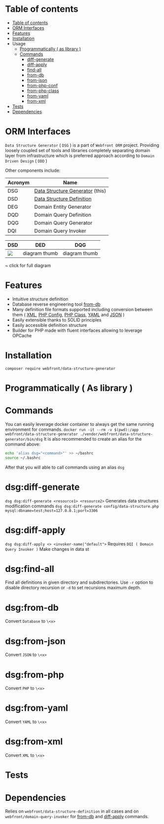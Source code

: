 Table of contents
=================

<!--ts-->
   * [Table of contents](#table-of-contents)
   * [ORM Interfaces](#orm-interface)
   * [Features](#features)
   * [Installation](#installation)
   * Usage
      * [Programmatically ( as library )](#programmatically-as-library)
      * [Commands](#commands)
          * [diff-generate](dsg:diff-generate)
          * [diff-apply](dsg:diff-apply)
          * [find-all](dsg:find-all)
          * [from-db](dsg:from-db)
          * [from-json](dsg:from-json)
          * [from-php-conf](dsg:from-php-conf)
          * [from-php-class](dsg:from-php-class)
          * [from-yaml](dsg:from-yaml)
          * [from-xml](dsg:from-xml)
   * [Tests](#tests)
   * [Dependencies](#dependencies)
<!--te-->

ORM Interfaces
==============
```Data Structure Generator``` ( ```DSG``` ) is a part of ```Webfront ORM``` project. 
Providing loosely coupled set of tools and libraries completely separating domain layer from
infrastructure which is preferred approach according to ```Domain Driven Design``` ( ```DDD``` )

Other components include:

|  Acronym  |              Name                 |
| --------- | --------------------------------- |
|    DSG    |  [Data Structure Generator](github.com/webfront-io/data-structure-generator) (this)  |
|    DSD    |  [Data Structure Definition](github.com/webfront-io/data-structure-definition)       |
|    DEG    |  Domain Entity Generator          |
|    DQD    |  Domain Query Definition          |
|    DQG    |  Domain Query Generator           |
|    DQI    |  Domain Query Invoker             |

|      DSD                                                     |      DED      |      DQG      |
| ------------------------------------------------------------ | ------------- | ------------- |
| [<img src="https://bit.ly/2LFXXBX">](https://bit.ly/2vpSi8c) | diagram thumb | diagram thumb |
~ click for full diagram

Features
========

* Intuitive structure definition
* Database reverse engineering tool [from-db](dsg:from-db)
* Many definition file formats supported including conversion between them ( [XML](dsg:from-xml), 
[PHP Config](dsg:from-php-conf), [PHP Class](dsg:from-php-class), [YAML](dsg:from-yaml) and [JSON](dsg:from-json) )
* Easily extensible thanks to SOLID principles
* Easily accessible definition structure
* Builder for PHP made with fluent interfaces allowing to leverage OPCache

Installation
============

```composer require webfront/data-structure-generator```

Programmatically ( As library )
===============================

Commands
========

You can easily leverage docker container to always get the same running environment for commands.
```docker run -it --rm -v $(pwd):/app webfront/data-structure-generator ./vendor/webfront/data-structure-generator/bin/dsg```
It is also recommended to create an alias for the command above:
```bash
echo 'alias dsg="<command>"' >> ~/bashrc
source ~/.bashrc
```
After that you will able to call commands using an alias ```dsg ```

dsg:diff-generate
=================

```dsg dsg:diff-generate <resource1> <resource2>``` 
Generates data structures modification commands
```dsg dsg:diff-generate config/data-structure.php mysql:dbname=test;host=127.0.0.1;port=3306```

dsg:diff-apply
==============

```dsg dsg:diff-apply <> <invoker-name|"default">``` 
Requires ```DQI ( Domain Query Invoker )```
Make changes in data st

dsg:find-all
============

Find all definitions in given directory and subdirectories. 
Use ```-r``` option to disable directory recursion or ```-d``` to set recursions maximum depth.

dsg:from-db
===========

Convert ```Database``` to ```\<x>```

dsg:from-json
=============

Convert ```JSON``` to ```\<x>```

dsg:from-php
============

Convert ```PHP``` to ```\<x>```

dsg:from-yaml
=============

Convert ```YAML``` to ```\<x>```

dsg:from-xml
============

Convert ```XML``` to ```\<x>```

Tests
=====

Dependencies
============
Relies on ```webfront/data-structure-definition``` in all cases 
and on ```webfront/domain-query-invoker``` for [from-db](dsg:from-db) and [diff-apply](dsg:diff-apply) commands.
